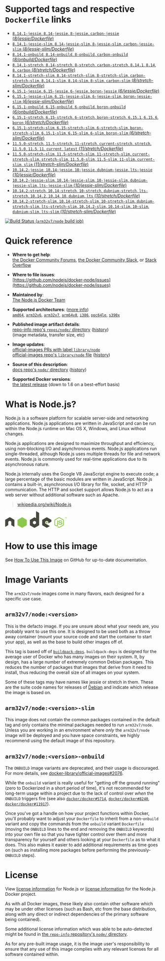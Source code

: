 <!--

********************************************************************************

WARNING:

    DO NOT EDIT "node/README.md"

    IT IS AUTO-GENERATED

    (from the other files in "node/" combined with a set of templates)

********************************************************************************

-->

# Supported tags and respective `Dockerfile` links

-	[`8.14.1-jessie`, `8.14-jessie`, `8-jessie`, `carbon-jessie` (*8/jessie/Dockerfile*)](https://github.com/nodejs/docker-node/blob/6d595cd0d4e0be708a48f0fee63dd1e29dff3b67/8/jessie/Dockerfile)
-	[`8.14.1-jessie-slim`, `8.14-jessie-slim`, `8-jessie-slim`, `carbon-jessie-slim` (*8/jessie-slim/Dockerfile*)](https://github.com/nodejs/docker-node/blob/6d595cd0d4e0be708a48f0fee63dd1e29dff3b67/8/jessie-slim/Dockerfile)
-	[`8.14.1-onbuild`, `8.14-onbuild`, `8-onbuild`, `carbon-onbuild` (*8/onbuild/Dockerfile*)](https://github.com/nodejs/docker-node/blob/6d595cd0d4e0be708a48f0fee63dd1e29dff3b67/8/onbuild/Dockerfile)
-	[`8.14.1-stretch`, `8.14-stretch`, `8-stretch`, `carbon-stretch`, `8.14.1`, `8.14`, `8`, `carbon` (*8/stretch/Dockerfile*)](https://github.com/nodejs/docker-node/blob/6d595cd0d4e0be708a48f0fee63dd1e29dff3b67/8/stretch/Dockerfile)
-	[`8.14.1-stretch-slim`, `8.14-stretch-slim`, `8-stretch-slim`, `carbon-stretch-slim`, `8.14.1-slim`, `8.14-slim`, `8-slim`, `carbon-slim` (*8/stretch-slim/Dockerfile*)](https://github.com/nodejs/docker-node/blob/594f25e585bfcebaa150e4650d3de5cbd51a1e55/8/stretch-slim/Dockerfile)
-	[`6.15.1-jessie`, `6.15-jessie`, `6-jessie`, `boron-jessie` (*6/jessie/Dockerfile*)](https://github.com/nodejs/docker-node/blob/50ee09688e28b138b1454a74deaa710d558b6b58/6/jessie/Dockerfile)
-	[`6.15.1-jessie-slim`, `6.15-jessie-slim`, `6-jessie-slim`, `boron-jessie-slim` (*6/jessie-slim/Dockerfile*)](https://github.com/nodejs/docker-node/blob/50ee09688e28b138b1454a74deaa710d558b6b58/6/jessie-slim/Dockerfile)
-	[`6.15.1-onbuild`, `6.15-onbuild`, `6-onbuild`, `boron-onbuild` (*6/onbuild/Dockerfile*)](https://github.com/nodejs/docker-node/blob/50ee09688e28b138b1454a74deaa710d558b6b58/6/onbuild/Dockerfile)
-	[`6.15.1-stretch`, `6.15-stretch`, `6-stretch`, `boron-stretch`, `6.15.1`, `6.15`, `6`, `boron` (*6/stretch/Dockerfile*)](https://github.com/nodejs/docker-node/blob/50ee09688e28b138b1454a74deaa710d558b6b58/6/stretch/Dockerfile)
-	[`6.15.1-stretch-slim`, `6.15-stretch-slim`, `6-stretch-slim`, `boron-stretch-slim`, `6.15.1-slim`, `6.15-slim`, `6-slim`, `boron-slim` (*6/stretch-slim/Dockerfile*)](https://github.com/nodejs/docker-node/blob/50ee09688e28b138b1454a74deaa710d558b6b58/6/stretch-slim/Dockerfile)
-	[`11.5.0-stretch`, `11.5-stretch`, `11-stretch`, `current-stretch`, `stretch`, `11.5.0`, `11.5`, `11`, `current`, `latest` (*11/stretch/Dockerfile*)](https://github.com/nodejs/docker-node/blob/33feb454563058f4d543149956dee373c7b938e4/11/stretch/Dockerfile)
-	[`11.5.0-stretch-slim`, `11.5-stretch-slim`, `11-stretch-slim`, `current-stretch-slim`, `stretch-slim`, `11.5.0-slim`, `11.5-slim`, `11-slim`, `current-slim`, `slim` (*11/stretch-slim/Dockerfile*)](https://github.com/nodejs/docker-node/blob/33feb454563058f4d543149956dee373c7b938e4/11/stretch-slim/Dockerfile)
-	[`10.14.2-jessie`, `10.14-jessie`, `10-jessie`, `dubnium-jessie`, `lts-jessie` (*10/jessie/Dockerfile*)](https://github.com/nodejs/docker-node/blob/3e539e6925a524bf4fda47ea33ed33d0d4fb0e20/10/jessie/Dockerfile)
-	[`10.14.2-jessie-slim`, `10.14-jessie-slim`, `10-jessie-slim`, `dubnium-jessie-slim`, `lts-jessie-slim` (*10/jessie-slim/Dockerfile*)](https://github.com/nodejs/docker-node/blob/3e539e6925a524bf4fda47ea33ed33d0d4fb0e20/10/jessie-slim/Dockerfile)
-	[`10.14.2-stretch`, `10.14-stretch`, `10-stretch`, `dubnium-stretch`, `lts-stretch`, `10.14.2`, `10.14`, `10`, `dubnium`, `lts` (*10/stretch/Dockerfile*)](https://github.com/nodejs/docker-node/blob/3e539e6925a524bf4fda47ea33ed33d0d4fb0e20/10/stretch/Dockerfile)
-	[`10.14.2-stretch-slim`, `10.14-stretch-slim`, `10-stretch-slim`, `dubnium-stretch-slim`, `lts-stretch-slim`, `10.14.2-slim`, `10.14-slim`, `10-slim`, `dubnium-slim`, `lts-slim` (*10/stretch-slim/Dockerfile*)](https://github.com/nodejs/docker-node/blob/3e539e6925a524bf4fda47ea33ed33d0d4fb0e20/10/stretch-slim/Dockerfile)

[![Build Status](https://doi-janky.infosiftr.net/job/multiarch/job/arm32v7/job/node/badge/icon) (`arm32v7/node` build job)](https://doi-janky.infosiftr.net/job/multiarch/job/arm32v7/job/node/)

# Quick reference

-	**Where to get help**:  
	[the Docker Community Forums](https://forums.docker.com/), [the Docker Community Slack](https://blog.docker.com/2016/11/introducing-docker-community-directory-docker-community-slack/), or [Stack Overflow](https://stackoverflow.com/search?tab=newest&q=docker)

-	**Where to file issues**:  
	[https://github.com/nodejs/docker-node/issues](https://github.com/nodejs/docker-node/issues)

-	**Maintained by**:  
	[The Node.js Docker Team](https://github.com/nodejs/docker-node)

-	**Supported architectures**: ([more info](https://github.com/docker-library/official-images#architectures-other-than-amd64))  
	[`amd64`](https://hub.docker.com/r/amd64/node/), [`arm32v6`](https://hub.docker.com/r/arm32v6/node/), [`arm32v7`](https://hub.docker.com/r/arm32v7/node/), [`arm64v8`](https://hub.docker.com/r/arm64v8/node/), [`i386`](https://hub.docker.com/r/i386/node/), [`ppc64le`](https://hub.docker.com/r/ppc64le/node/), [`s390x`](https://hub.docker.com/r/s390x/node/)

-	**Published image artifact details**:  
	[repo-info repo's `repos/node/` directory](https://github.com/docker-library/repo-info/blob/master/repos/node) ([history](https://github.com/docker-library/repo-info/commits/master/repos/node))  
	(image metadata, transfer size, etc)

-	**Image updates**:  
	[official-images PRs with label `library/node`](https://github.com/docker-library/official-images/pulls?q=label%3Alibrary%2Fnode)  
	[official-images repo's `library/node` file](https://github.com/docker-library/official-images/blob/master/library/node) ([history](https://github.com/docker-library/official-images/commits/master/library/node))

-	**Source of this description**:  
	[docs repo's `node/` directory](https://github.com/docker-library/docs/tree/master/node) ([history](https://github.com/docker-library/docs/commits/master/node))

-	**Supported Docker versions**:  
	[the latest release](https://github.com/docker/docker-ce/releases/latest) (down to 1.6 on a best-effort basis)

# What is Node.js?

Node.js is a software platform for scalable server-side and networking applications. Node.js applications are written in JavaScript and can be run within the Node.js runtime on Mac OS X, Windows, and Linux without changes.

Node.js applications are designed to maximize throughput and efficiency, using non-blocking I/O and asynchronous events. Node.js applications run single-threaded, although Node.js uses multiple threads for file and network events. Node.js is commonly used for real-time applications due to its asynchronous nature.

Node.js internally uses the Google V8 JavaScript engine to execute code; a large percentage of the basic modules are written in JavaScript. Node.js contains a built-in, asynchronous I/O library for file, socket, and HTTP communication. The HTTP and socket support allows Node.js to act as a web server without additional software such as Apache.

> [wikipedia.org/wiki/Node.js](https://en.wikipedia.org/wiki/Node.js)

![logo](https://raw.githubusercontent.com/docker-library/docs/01c12653951b2fe592c1f93a13b4e289ada0e3a1/node/logo.png)

# How to use this image

See [How To Use This Image](https://github.com/nodejs/docker-node/blob/master/README.md#how-to-use-this-image) on GitHub for up-to-date documentation.

# Image Variants

The `arm32v7/node` images come in many flavors, each designed for a specific use case.

## `arm32v7/node:<version>`

This is the defacto image. If you are unsure about what your needs are, you probably want to use this one. It is designed to be used both as a throw away container (mount your source code and start the container to start your app), as well as the base to build other images off of.

This tag is based off of [`buildpack-deps`](https://hub.docker.com/_/buildpack-deps/). `buildpack-deps` is designed for the average user of Docker who has many images on their system. It, by design, has a large number of extremely common Debian packages. This reduces the number of packages that images that derive from it need to install, thus reducing the overall size of all images on your system.

Some of these tags may have names like jessie or stretch in them. These are the suite code names for releases of [Debian](https://wiki.debian.org/DebianReleases) and indicate which release the image is based on.

## `arm32v7/node:<version>-slim`

This image does not contain the common packages contained in the default tag and only contains the minimal packages needed to run `arm32v7/node`. Unless you are working in an environment where *only* the `arm32v7/node` image will be deployed and you have space constraints, we highly recommend using the default image of this repository.

## `arm32v7/node:<version>-onbuild`

The `ONBUILD` image variants are deprecated, and their usage is discouraged. For more details, see [docker-library/official-images#2076](https://github.com/docker-library/official-images/issues/2076).

While the `onbuild` variant is really useful for "getting off the ground running" (zero to Dockerized in a short period of time), it's not recommended for long-term usage within a project due to the lack of control over *when* the `ONBUILD` triggers fire (see also [`docker/docker#5714`](https://github.com/docker/docker/issues/5714), [`docker/docker#8240`](https://github.com/docker/docker/issues/8240), [`docker/docker#11917`](https://github.com/docker/docker/issues/11917)).

Once you've got a handle on how your project functions within Docker, you'll probably want to adjust your `Dockerfile` to inherit from a non-`onbuild` variant and copy the commands from the `onbuild` variant `Dockerfile` (moving the `ONBUILD` lines to the end and removing the `ONBUILD` keywords) into your own file so that you have tighter control over them and more transparency for yourself and others looking at your `Dockerfile` as to what it does. This also makes it easier to add additional requirements as time goes on (such as installing more packages before performing the previously-`ONBUILD` steps).

# License

View [license information](https://github.com/nodejs/node/blob/master/LICENSE) for Node.js or [license information](https://github.com/nodejs/docker-node/blob/master/LICENSE) for the Node.js Docker project.

As with all Docker images, these likely also contain other software which may be under other licenses (such as Bash, etc from the base distribution, along with any direct or indirect dependencies of the primary software being contained).

Some additional license information which was able to be auto-detected might be found in [the `repo-info` repository's `node/` directory](https://github.com/docker-library/repo-info/tree/master/repos/node).

As for any pre-built image usage, it is the image user's responsibility to ensure that any use of this image complies with any relevant licenses for all software contained within.
